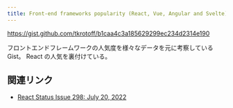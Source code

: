 ```yaml
---
title: Front-end frameworks popularity (React, Vue, Angular and Svelte)
---
```


https://gist.github.com/tkrotoff/b1caa4c3a185629299ec234d2314e190

フロントエンドフレームワークの人気度を様々なデータを元に考察している Gist。
React の人気を裏付けている。

## 関連リンク

- [React Status Issue 298: July 20, 2022](https://react.statuscode.com/issues/298)

